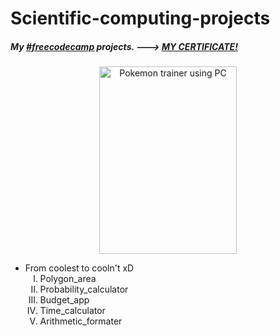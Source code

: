 <h1>Scientific-computing-projects</h1>
<h5>My <a href="https://www.freecodecamp.org/learn/scientific-computing-with-python/">#freecodecamp</a> projects. ---> <a href="https://www.freecodecamp.org/certification/maxogod/scientific-computing-with-python-v7">MY CERTIFICATE!</a></h5>
<div align="center">
  <img src="https://i.pinimg.com/originals/86/70/c4/8670c4da3a580725b13a12ac86808bce.png" width="220px" height="300" alt="Pokemon trainer using PC">
</div>
<ul>
    <li>
      From coolest to cooln't xD
    <ol type="I">
      <li>Polygon_area</li>
      <li>Probability_calculator</li>
      <li>Budget_app</li>
      <li>Time_calculator</li>
      <li>Arithmetic_formater</li>
    </ol>
    </li>
  </ul>
